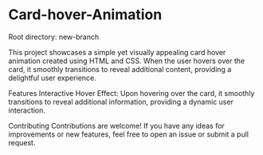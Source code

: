 # Card-hover-Animation

Root directory: new-branch


This project showcases a simple yet visually appealing card hover animation created using HTML and CSS. When the user hovers over the card, it smoothly transitions to reveal additional content, providing a delightful user experience.

Features
Interactive Hover Effect: Upon hovering over the card, it smoothly transitions to reveal additional information, providing a dynamic user interaction.


Contributing
Contributions are welcome! If you have any ideas for improvements or new features, feel free to open an issue or submit a pull request.
